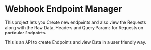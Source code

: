# Webhook Endpoint Manager

This project lets you Create new endpoints and also view the Requests along with the Raw Data, Headers and Query Params for Requests on particular Endpoints.

This is an API to create Endpoints and view Data in a user friendly way.
